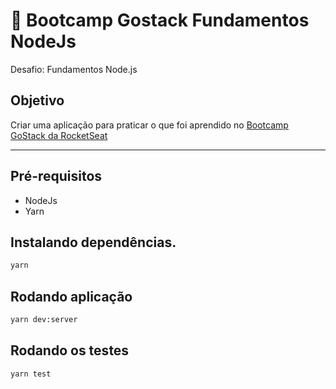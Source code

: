 # :rocket: Bootcamp Gostack Fundamentos NodeJs
Desafio: Fundamentos Node.js

## Objetivo
Criar uma aplicação para praticar o que foi aprendido no [Bootcamp GoStack da RocketSeat](https://github.com/rocketseat-education/bootcamp-gostack-desafios/tree/master/desafio-fundamentos-nodejs)

----------

## Pré-requisitos

- NodeJs
- Yarn

## Instalando dependências.

``` bash
yarn
```

## Rodando aplicação

``` bash
yarn dev:server
```

## Rodando os testes

``` bash
yarn test
```
